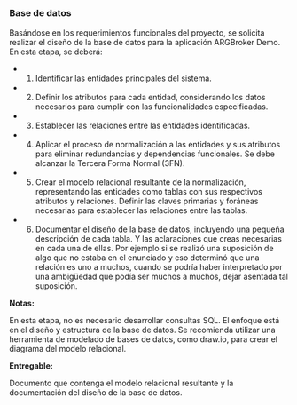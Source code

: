 ##

### **Base de datos**

Basándose en los requerimientos funcionales del proyecto, se solicita realizar el diseño de
la base de datos para la aplicación ARGBroker Demo.
En esta etapa, se deberá:

* 1. Identificar las entidades principales del sistema.

* 2. Definir los atributos para cada entidad, considerando los datos necesarios para
cumplir con las funcionalidades especificadas.

* 3. Establecer las relaciones entre las entidades identificadas.

* 4. Aplicar el proceso de normalización a las entidades y sus atributos para eliminar
redundancias y dependencias funcionales. Se debe alcanzar la Tercera Forma
Normal (3FN).

* 5. Crear el modelo relacional resultante de la normalización, representando las entidades
como tablas con sus respectivos atributos y relaciones. Definir las claves primarias y
foráneas necesarias para establecer las relaciones entre las tablas.

* 6. Documentar el diseño de la base de datos, incluyendo una pequeña descripción de
cada tabla. Y las aclaraciones que creas necesarias en cada una de ellas. Por
ejemplo si se realizó una suposición de algo que no estaba en el enunciado y eso
determinó que una relación es uno a muchos, cuando se podría haber interpretado
por una ambigüedad que podía ser muchos a muchos, dejar asentada tal suposición.

**Notas:**

En esta etapa, no es necesario desarrollar consultas SQL. El enfoque está en el diseño y
estructura de la base de datos.
Se recomienda utilizar una herramienta de modelado de bases de datos, como draw.io, para
crear el diagrama del modelo relacional.

**Entregable:**

Documento que contenga el modelo relacional resultante y la documentación del diseño de
la base de datos.

## 